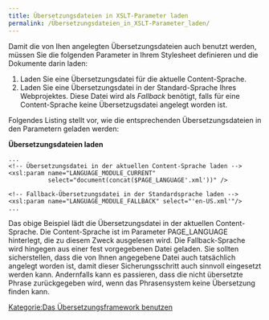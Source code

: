 ```yaml
---
title: Übersetzungsdateien in XSLT-Parameter laden
permalink: /Übersetzungsdateien_in_XSLT-Parameter_laden/
---
```


Damit die von Ihen angelegten Übersetzungsdateien auch benutzt werden, müssen Sie die folgenden Parameter in Ihrem Stylesheet definieren und die Dokumente darin laden:

1.  Laden Sie eine Übersetzungsdatei für die aktuelle Content-Sprache.
2.  Laden Sie eine Übersetzungsdatei in der Standard-Sprache Ihres Webprojektes. Diese Datei wird als *Fallback* benötigt, falls für eine Content-Sprache keine Übersetzugsdatei angelegt worden ist.

Folgendes Listing stellt vor, wie die entsprechenden Übersetzungsdateien in den Parametern geladen werden:

**Übersetzungsdateien laden**

~~~~ {.xml}
...
<!-- Übersetzungsdatei in der aktuellen Content-Sprache laden -->
<xsl:param name="LANGUAGE_MODULE_CURRENT"
           select="document(concat($PAGE_LANGUAGE'.xml'))" />

<!-- Fallback-Übersetzungsdatei in der Standardsprache laden -->
<xsl:param name="LANGUAGE_MODULE_FALLBACK" select="'en-US.xml'"/>
...
~~~~

Das obige Beispiel lädt die Übersetzungsdatei in der aktuellen Content-Sprache. Die Content-Sprache ist im Parameter PAGE_LANGUAGE hinterlegt, die zu diesem Zweck ausgelesen wird. Die Fallback-Sprache wird hingegen aus einer fest vorgegebenen Datei geladen. Sie sollten sicherstellen, dass die von Ihnen angegebene Datei auch tatsächlich angelegt worden ist, damit dieser Sicherungsschritt auch sinnvoll eingesetzt werden kann. Andernfalls kann es passieren, dass die nicht übersetzte Phrase zurückgegeben wird, wenn das Phrasensystem keine Übersetzung finden kann.

[Kategorie:Das Übersetzungsframework benutzen](export_de/Kategorie:Das_Übersetzungsframework_benutzen )